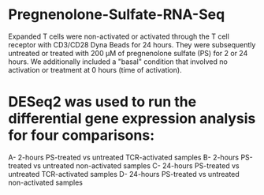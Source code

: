 # Pregnenolone-Sulfate-RNA-Seq
Expanded T cells were non-activated or activated through the T cell receptor with CD3/CD28 Dyna Beads for 24 hours. They were subsequently untreated or treated with 200 µM of pregnenolone sulfate (PS) for 2 or 24 hours. We additionally included a "basal" condition that involved no activation or treatment at 0 hours (time of activation).

# DESeq2 was used to run the differential gene expression analysis for four comparisons:
A- 2-hours PS-treated vs untreated TCR-activated samples
B- 2-hours PS-treated vs untreated non-activated samples
C- 24-hours PS-treated vs untreated TCR-activated samples
D- 24-hours PS-treated vs untreated non-activated samples

